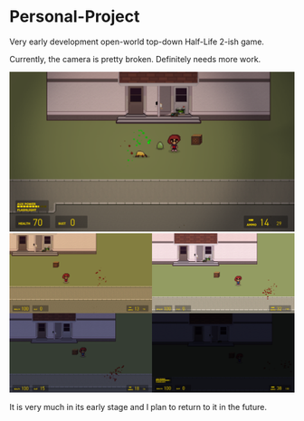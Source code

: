 # Personal-Project
Very early development open-world top-down Half-Life 2-ish game.

Currently, the camera is pretty broken.
Definitely needs more work.

![](https://github.com/johnkdbell/Personal-Project/blob/master/screenshots/screenshot_1.png)
![](https://github.com/johnkdbell/Personal-Project/blob/master/screenshots/screenshot_2.png)

It is very much in its early stage and I plan to return to it in the future.
